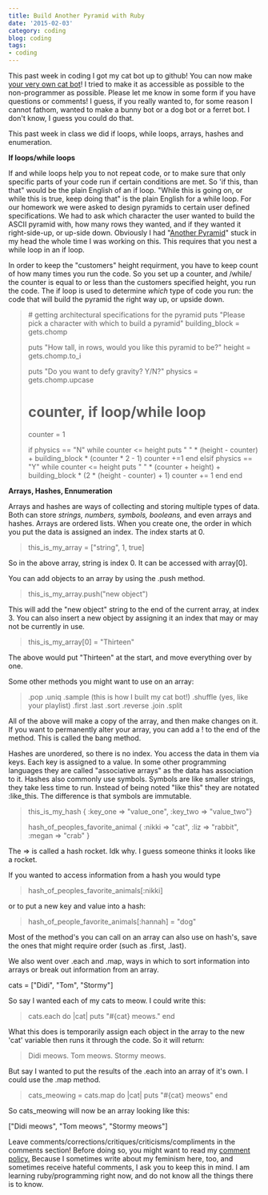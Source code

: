 ```yaml
---
title: Build Another Pyramid with Ruby
date: '2015-02-03'
category: coding
blog: coding
tags:
- coding
---
```


This past week in coding I got my cat bot up to github! You can now make <a href="https://github.com/jdax/twitter_cat_bot" target="_blank">your very own cat bot</a>! I tried to make it as accessible as possible to the non-programmer as possible. Please let me know in some form if you have questions or comments! I guess, if you really wanted to, for some reason I cannot fathom, wanted to make a bunny bot or a dog bot or a ferret bot. I don't know, I guess you could do that.

This past week in class we did if loops, while loops, arrays, hashes and enumeration.

<!--more-->

<strong>If loops/while loops</strong>

If and while loops help you to not repeat code, or to make sure that only specific parts of your code run if certain conditions are met. So 'if this, than that" would be the plain English of an if loop. "While this is going on, or while this is true, keep doing that" is the plain English for a while loop. For our homework we were asked to design pyramids to certain user defined specifications. We had to ask which character the user wanted to build the ASCII pyramid with, how many rows they wanted, and if they wanted it right-side-up, or up-side down. Obviously I had "<a href="https://www.youtube.com/watch?v=qduQyu-Cxgc" target="_blank">Another Pyramid</a>" stuck in my head the whole time I was working on this. This requires that you nest a while loop in an if loop.

In order to keep the "customers" height requirment, you have to keep count of how many times you run the code. So you set up a counter, and /while/ the counter is equal to or less than the customers specified height, you run the code. The if loop is used to determine <em>which </em>type of code you run: the code that will build the pyramid the right way up, or upside down.
<blockquote># getting architectural specifications for the pyramid
puts "Please pick a character with which to build a pyramid"
building_block = gets.chomp

puts "How tall, in rows, would you like this pyramid to be?"
height = gets.chomp.to_i

puts "Do you want to defy gravity? Y/N?"
physics = gets.chomp.upcase
# counter, if loop/while loop

counter = 1

if physics == "N"
while counter &lt;= height
puts " " * (height - counter) + building_block * (counter * 2 - 1)
counter +=1
end
elsif physics == "Y"
while counter &lt;= height
puts " " * (counter + height) + building_block * (2 * (height - counter) + 1)
counter += 1
end
end</blockquote>
<strong>Arrays, Hashes, Ennumeration</strong>

Arrays and hashes are ways of collecting and storing multiple types of data. Both can store <i>strings, numbers, symbols, booleans, </i>and even arrays and hashes. Arrays are ordered lists. When you create one, the order in which you put the data is assigned an index. The index starts at 0.
<blockquote>this_is_my_array = ["string", 1, true]</blockquote>
So in the above array, string is index 0. It can be accessed with array[0].

You can add objects to an array by using the .push method.
<blockquote>this_is_my_array.push("new object")</blockquote>
This will add the "new object" string to the end of the current array, at index 3. You can also insert a new object by assigning it an index that may or may not be currently in use.
<blockquote>this_is_my_array[0] = "Thirteen"</blockquote>
The above would put "Thirteen" at the start, and move everything over by one.

Some other methods you might want to use on an array:
<blockquote>.pop
.uniq
.sample (this is how I built my cat bot!)
.shuffle (yes, like your playlist)
.first
.last
.sort
.reverse
.join
.split</blockquote>
All of the above will make a copy of the array, and then make changes on it. If you want to permanently alter your array, you can add a ! to the end of the method. This is called the bang method.

Hashes are unordered, so there is no index. You access the data in them via keys. Each key is assigned to a value. In some other programming languages they are called "associative arrays" as the data has association to it. Hashes also commonly use symbols. Symbols are like smaller strings, they take less time to run. Instead of being noted "like this" they are notated :like_this. The difference is that symbols are immutable.
<blockquote>this_is_my_hash { :key_one =&gt; "value_one", :key_two =&gt; "value_two"}

hash_of_peoples_favorite_animal { :nikki =&gt; "cat", :liz =&gt; "rabbit", :megan =&gt; "crab" }</blockquote>
The =&gt; is called a hash rocket. Idk why. I guess someone thinks it looks like a rocket.

If you wanted to access information from a hash you would type
<blockquote>hash_of_peoples_favorite_animals[:nikki]</blockquote>
or to put a new key and value into a hash:
<blockquote>hash_of_people_favorite_animals[:hannah] = "dog"</blockquote>
Most of the method's you can call on an array can also use on hash's, save the ones that might require order (such as .first, .last).

We also went over .each and .map, ways in which to sort information into arrays or break out information from an array.

cats = ["Didi", "Tom", "Stormy"]

So say I wanted each of my cats to meow. I could write this:
<blockquote>cats.each do |cat|
puts "#{cat} meows."
end</blockquote>
What this does is temporarily assign each object in the array to the new 'cat' variable then runs it through the code. So it will return:
<blockquote>Didi meows.
Tom meows.
Stormy meows.</blockquote>
But say I wanted to put the results of the .each into an array of it's own. I could use the .map method.
<blockquote>cats_meowing = cats.map do |cat|
puts "#{cat} meows"
end</blockquote>
So cats_meowing will now be an array looking like this:

["Didi meows", "Tom meows", "Stormy meows"]

Leave comments/corrections/critiques/criticisms/compliments in the comments section! Before doing so, you might want to read my <a title="On Comment Policies and Free Speech" href="http://nikkilizmurray.com/2013/05/03/on-comment-policies-and-free-speech/" target="_blank">comment policy.</a> Because I sometimes write about my feminism here, too, and sometimes receive hateful comments, I ask you to keep this in mind. I am learning ruby/programming right now, and do not know all the things there is to know.
